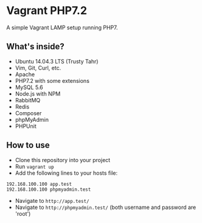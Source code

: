 # Vagrant PHP7.2 

A simple Vagrant LAMP setup running PHP7.

## What's inside?

- Ubuntu 14.04.3 LTS (Trusty Tahr)
- Vim, Git, Curl, etc.
- Apache
- PHP7.2 with some extensions
- MySQL 5.6
- Node.js with NPM
- RabbitMQ
- Redis
- Composer
- phpMyAdmin
- PHPUnit

## How to use

- Clone this repository into your project
- Run ``vagrant up``
- Add the following lines to your hosts file:
````
192.168.100.100 app.test
192.168.100.100 phpmyadmin.test
````
- Navigate to ``http://app.test/`` 
- Navigate to ``http://phpmyadmin.test/`` (both username and password are 'root')
